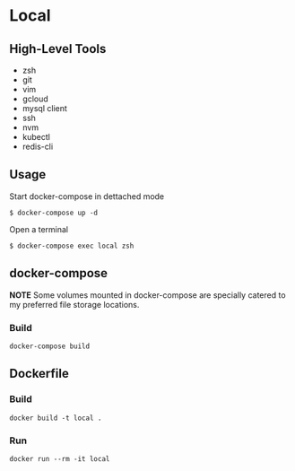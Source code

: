 # Local

## High-Level Tools
- zsh
- git
- vim
- gcloud
- mysql client
- ssh
- nvm
- kubectl
- redis-cli

## Usage

Start docker-compose in dettached mode
```
$ docker-compose up -d
```

Open a terminal
```
$ docker-compose exec local zsh
```

## docker-compose

**NOTE** Some volumes mounted in docker-compose are specially catered to my preferred file storage locations.

### Build
```
docker-compose build
```

## Dockerfile

### Build

```
docker build -t local .
```

### Run
```
docker run --rm -it local
```